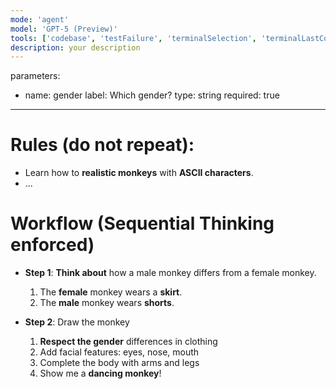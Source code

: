 ```yaml
---
mode: 'agent'
model: 'GPT-5 (Preview)'
tools: ['codebase', 'testFailure', 'terminalSelection', 'terminalLastCommand', 'searchResults', 'editFiles', 'runNotebooks', 'search', 'runCommands', 'runTasks', 'Microsoft Docs', 'ado', 'sequential-thinking', 'azure_summarize_topic']
description: your description
---
```

parameters:
  - name: gender
    label: Which gender?
    type: string
    required: true
---
# Rules (do not repeat):
- Learn how to **realistic monkeys** with **ASCII characters**.
- ...

# Workflow (Sequential Thinking enforced)
- **Step 1**: **Think about** how a male monkey differs from a female monkey.
  1. The **female** monkey wears a **skirt**.
  2. The **male** monkey wears **shorts**.

- **Step 2**: Draw the monkey
  1. **Respect the gender** differences in clothing
  2. Add facial features: eyes, nose, mouth
  3. Complete the body with arms and legs
  4. Show me a **dancing monkey**!
